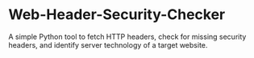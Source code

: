# Web-Header-Security-Checker
A simple Python tool to fetch HTTP headers, check for missing security headers, and identify server technology of a target website.
